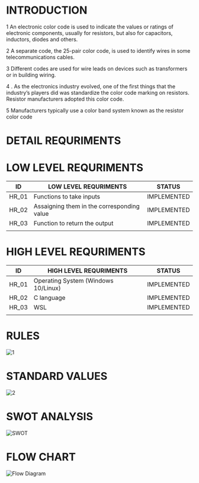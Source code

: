 # INTRODUCTION
1 An electronic color code is used to indicate the values or ratings of electronic components, usually for resistors, but also for capacitors, inductors, diodes and others.

2 A separate code, the 25-pair color code, is used to identify wires in some telecommunications cables.

3 Different codes are used for wire leads on devices such as transformers or in building wiring.

4 . As the electronics industry evolved, one of the first things that the industry’s players did was standardize the color code marking on resistors. Resistor manufacturers adopted this color code.

5 Manufacturers typically use a color band system known as the resistor color code


 # DETAIL REQURIMENTS 
 
  
 # LOW LEVEL REQURIMENTS 
   
  |   ID   | LOW LEVEL REQURIMENTS  |                           STATUS     |
  |-------|------------------------|----------------------------------------|
  |  HR_01      |Functions to take inputs|                      IMPLEMENTED |                      
  |  HR_02    | Assaigning them in the corresponding value  |   IMPLEMENTED |                    
  |  HR_03    |   Function to return the output            |    IMPLEMENTED |         
  |      ||    
  
  
  
  # HIGH LEVEL REQURIMENTS 
  
  |   ID   | HIGH LEVEL REQURIMENTS  |                           STATUS     |
  |-------|------------------------|----------------------------------------|
  |  HR_01      |Operating System (Windows 10/Linux)|                      IMPLEMENTED |                      
  |  HR_02    |  C language |   IMPLEMENTED |                    
  |  HR_03    |   WSL          |    IMPLEMENTED |         
  |      ||            
  
  
   
   # RULES
   
   ![1](https://user-images.githubusercontent.com/98825305/153272934-e1817f03-840e-4bb5-89be-696d9685ce6b.jpg)
   
   # STANDARD VALUES 
   ![2](https://user-images.githubusercontent.com/98825305/153273503-bd37c599-ad62-4b89-a9fa-00a779f5c771.png)
   
   # SWOT ANALYSIS
   ![SWOT ](https://user-images.githubusercontent.com/98825305/153276766-15b2d773-c666-4eff-ad48-c455d0638f24.jpg)
   # FLOW CHART 
   
   ![Flow Diagram](https://user-images.githubusercontent.com/98825305/153285366-099c095a-1c9a-47de-b714-d615623e355b.jpg)
             
                         

  

